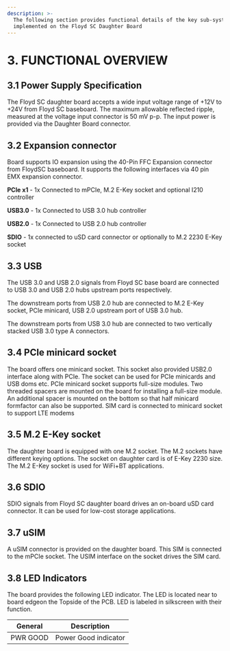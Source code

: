 ```yaml
---
description: >-
  The following section provides functional details of the key sub-systems
  implemented on the Floyd SC Daughter Board
---
```


# 3. FUNCTIONAL OVERVIEW

## 3.1 Power Supply Specification

The Floyd SC daughter board accepts a wide input voltage range of +12V to +24V from Floyd SC baseboard. The maximum allowable reflected ripple, measured at the voltage input connector is 50 mV p-p. The input power is provided via the Daughter Board connector.

## 3.2 Expansion connector

Board supports IO expansion using the 40-Pin FFC Expansion connector from FloydSC baseboard. It supports the following interfaces via 40 pin EMX expansion connector.

**PCIe x1** - 1x Connected to mPCIe, M.2 E-Key socket and optional I210 controller

**USB3.0**  - 1x Connected to USB 3.0 hub controller

**USB2.0** - 1x Connected to USB 2.0 hub controller

**SDIO**      -  1x connected to uSD card connector or optionally to M.2 2230 E-Key socket

## 3.3 USB

The USB 3.0 and USB 2.0 signals from Floyd SC base board are connected to USB 3.0 and USB 2.0 hubs upstream ports respectively.&#x20;

The downstream ports from USB 2.0 hub are connected to M.2 E-Key socket, PCIe minicard, USB 2.0 upstream port of USB 3.0 hub.

The downstream ports from USB 3.0 hub are connected to two vertically stacked USB 3.0 type A connectors.

## 3.4 PCIe minicard socket

The board offers one minicard socket. This socket also provided USB2.0 interface along with PCIe. The socket can be used for PCIe minicards and USB doms etc. PCIe minicard socket supports full-size modules. Two threaded spacers are mounted on the board for installing a full-size module. An additional spacer is mounted on the bottom so that half minicard formfactor can also be supported. SIM card is connected to minicard socket to support LTE modems

## 3.5 M.2 E-Key socket

The daughter board is equipped with one M.2 socket. The M.2 sockets have different keying options. The socket on daughter card is of E-Key 2230 size. The M.2 E-Key socket is used for WiFi+BT applications.

## 3.6 SDIO

SDIO signals from Floyd SC daughter board drives an on-board uSD card connector. It can be used for low-cost storage applications.

## 3.7 uSIM

A uSIM connector is provided on the daughter board. This SIM is connected to the mPCIe socket. The USIM interface on the socket drives the SIM card.

## 3.8 LED Indicators

The board provides the following LED indicator. The LED is located near to board edgeon the Topside of the PCB. LED is labeled in silkscreen with their function.&#x20;

| General  | Description          |
| -------- | -------------------- |
| PWR GOOD | Power Good indicator |
